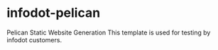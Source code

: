 # infodot-pelican
Pelican Static Website Generation
This template is used for testing by infodot customers.
